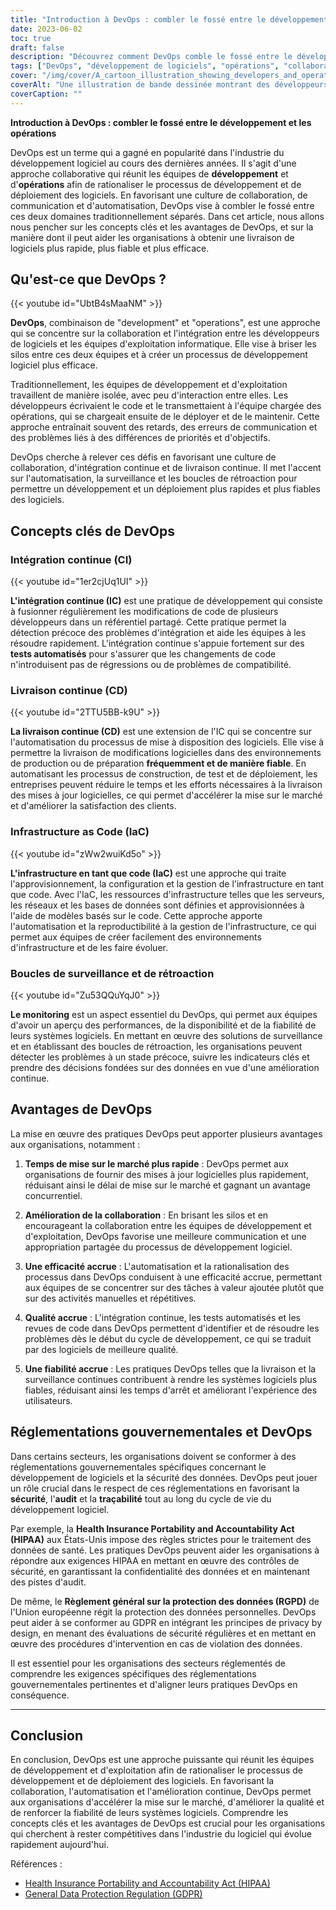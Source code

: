 ```yaml
---
title: "Introduction à DevOps : combler le fossé entre le développement et les opérations"
date: 2023-06-02
toc: true
draft: false
description: "Découvrez comment DevOps comble le fossé entre le développement et les opérations, en rationalisant la livraison de logiciels et en optimisant l'efficacité."
tags: ["DevOps", "développement de logiciels", "opérations", "collaboration", "intégration continue", "livraison continue", "l'infrastructure en tant que code", "contrôle", "boucles de rétroaction", "délai de commercialisation", "efficiency", "qualité", "fiabilité", "HIPAA", "GDPR", "conformité", "sécurité", "audit", "traçabilité", "automation", "communication", "agile", "CICD", "déploiement de logiciels", "cycle de vie des logiciels", "systèmes logiciels", "industrie du logiciel", "la sécurité des données", "règlements", "mises à jour du logiciel", "avantage concurrentiel", "confidentialité des données", "protection des données", "l'évolution de l'industrie du logiciel"]
cover: "/img/cover/A_cartoon_illustration_showing_developers_and_operations.png"
coverAlt: "Une illustration de bande dessinée montrant des développeurs et des professionnels des opérations collaborant et travaillant ensemble, symbolisant le pont entre le développement et les opérations dans DevOps."
coverCaption: ""
---
```


**Introduction à DevOps : combler le fossé entre le développement et les opérations**

DevOps est un terme qui a gagné en popularité dans l'industrie du développement logiciel au cours des dernières années. Il s'agit d'une approche collaborative qui réunit les équipes de **développement** et d'**opérations** afin de rationaliser le processus de développement et de déploiement des logiciels. En favorisant une culture de collaboration, de communication et d'automatisation, DevOps vise à combler le fossé entre ces deux domaines traditionnellement séparés. Dans cet article, nous allons nous pencher sur les concepts clés et les avantages de DevOps, et sur la manière dont il peut aider les organisations à obtenir une livraison de logiciels plus rapide, plus fiable et plus efficace.

## Qu'est-ce que DevOps ?

{{< youtube id="UbtB4sMaaNM" >}}

**DevOps**, combinaison de "development" et "operations", est une approche qui se concentre sur la collaboration et l'intégration entre les développeurs de logiciels et les équipes d'exploitation informatique. Elle vise à briser les silos entre ces deux équipes et à créer un processus de développement logiciel plus efficace.

Traditionnellement, les équipes de développement et d'exploitation travaillent de manière isolée, avec peu d'interaction entre elles. Les développeurs écrivaient le code et le transmettaient à l'équipe chargée des opérations, qui se chargeait ensuite de le déployer et de le maintenir. Cette approche entraînait souvent des retards, des erreurs de communication et des problèmes liés à des différences de priorités et d'objectifs.

DevOps cherche à relever ces défis en favorisant une culture de collaboration, d'intégration continue et de livraison continue. Il met l'accent sur l'automatisation, la surveillance et les boucles de rétroaction pour permettre un développement et un déploiement plus rapides et plus fiables des logiciels.

## Concepts clés de DevOps

### Intégration continue (CI)

{{< youtube id="1er2cjUq1UI" >}}

**L'intégration continue (IC)** est une pratique de développement qui consiste à fusionner régulièrement les modifications de code de plusieurs développeurs dans un référentiel partagé. Cette pratique permet la détection précoce des problèmes d'intégration et aide les équipes à les résoudre rapidement. L'intégration continue s'appuie fortement sur des **tests automatisés** pour s'assurer que les changements de code n'introduisent pas de régressions ou de problèmes de compatibilité.

### Livraison continue (CD)

{{< youtube id="2TTU5BB-k9U" >}}

**La livraison continue (CD)** est une extension de l'IC qui se concentre sur l'automatisation du processus de mise à disposition des logiciels. Elle vise à permettre la livraison de modifications logicielles dans des environnements de production ou de préparation **fréquemment et de manière fiable**. En automatisant les processus de construction, de test et de déploiement, les entreprises peuvent réduire le temps et les efforts nécessaires à la livraison des mises à jour logicielles, ce qui permet d'accélérer la mise sur le marché et d'améliorer la satisfaction des clients.

### Infrastructure as Code (IaC)

{{< youtube id="zWw2wuiKd5o" >}}

**L'infrastructure en tant que code (IaC)** est une approche qui traite l'approvisionnement, la configuration et la gestion de l'infrastructure en tant que code. Avec l'IaC, les ressources d'infrastructure telles que les serveurs, les réseaux et les bases de données sont définies et approvisionnées à l'aide de modèles basés sur le code. Cette approche apporte l'automatisation et la reproductibilité à la gestion de l'infrastructure, ce qui permet aux équipes de créer facilement des environnements d'infrastructure et de les faire évoluer.

### Boucles de surveillance et de rétroaction

{{< youtube id="Zu53QQuYqJ0" >}}

**Le monitoring** est un aspect essentiel du DevOps, qui permet aux équipes d'avoir un aperçu des performances, de la disponibilité et de la fiabilité de leurs systèmes logiciels. En mettant en œuvre des solutions de surveillance et en établissant des boucles de rétroaction, les organisations peuvent détecter les problèmes à un stade précoce, suivre les indicateurs clés et prendre des décisions fondées sur des données en vue d'une amélioration continue.

## Avantages de DevOps

La mise en œuvre des pratiques DevOps peut apporter plusieurs avantages aux organisations, notamment :

1. **Temps de mise sur le marché plus rapide** : DevOps permet aux organisations de fournir des mises à jour logicielles plus rapidement, réduisant ainsi le délai de mise sur le marché et gagnant un avantage concurrentiel.

2. **Amélioration de la collaboration** : En brisant les silos et en encourageant la collaboration entre les équipes de développement et d'exploitation, DevOps favorise une meilleure communication et une appropriation partagée du processus de développement logiciel.

3. **Une efficacité accrue** : L'automatisation et la rationalisation des processus dans DevOps conduisent à une efficacité accrue, permettant aux équipes de se concentrer sur des tâches à valeur ajoutée plutôt que sur des activités manuelles et répétitives.

4. **Qualité accrue** : L'intégration continue, les tests automatisés et les revues de code dans DevOps permettent d'identifier et de résoudre les problèmes dès le début du cycle de développement, ce qui se traduit par des logiciels de meilleure qualité.

5. **Une fiabilité accrue** : Les pratiques DevOps telles que la livraison et la surveillance continues contribuent à rendre les systèmes logiciels plus fiables, réduisant ainsi les temps d'arrêt et améliorant l'expérience des utilisateurs.

## Réglementations gouvernementales et DevOps

Dans certains secteurs, les organisations doivent se conformer à des réglementations gouvernementales spécifiques concernant le développement de logiciels et la sécurité des données. DevOps peut jouer un rôle crucial dans le respect de ces réglementations en favorisant la **sécurité**, l'**audit** et la **traçabilité** tout au long du cycle de vie du développement logiciel.

Par exemple, la **Health Insurance Portability and Accountability Act (HIPAA)** aux États-Unis impose des règles strictes pour le traitement des données de santé. Les pratiques DevOps peuvent aider les organisations à répondre aux exigences HIPAA en mettant en œuvre des contrôles de sécurité, en garantissant la confidentialité des données et en maintenant des pistes d'audit.

De même, le **Règlement général sur la protection des données (RGPD)** de l'Union européenne régit la protection des données personnelles. DevOps peut aider à se conformer au GDPR en intégrant les principes de privacy by design, en menant des évaluations de sécurité régulières et en mettant en œuvre des procédures d'intervention en cas de violation des données.

Il est essentiel pour les organisations des secteurs réglementés de comprendre les exigences spécifiques des réglementations gouvernementales pertinentes et d'aligner leurs pratiques DevOps en conséquence.

______

## Conclusion

En conclusion, DevOps est une approche puissante qui réunit les équipes de développement et d'exploitation afin de rationaliser le processus de développement et de déploiement des logiciels. En favorisant la collaboration, l'automatisation et l'amélioration continue, DevOps permet aux organisations d'accélérer la mise sur le marché, d'améliorer la qualité et de renforcer la fiabilité de leurs systèmes logiciels. Comprendre les concepts clés et les avantages de DevOps est crucial pour les organisations qui cherchent à rester compétitives dans l'industrie du logiciel qui évolue rapidement aujourd'hui.

Références :
- [Health Insurance Portability and Accountability Act (HIPAA)](https://www.hhs.gov/hipaa/index.html)
- [General Data Protection Regulation (GDPR)](https://ec.europa.eu/info/law/law-topic/data-protection_en)
